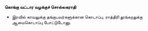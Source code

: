 **கொங்கு வட்டார வழக்குச் சொல்லகராதி**
- இரவில் காவலுக்கு தங்குபவர்களுக்கான கொடாப்பு. ராத்திரி தூங்கறதுக்கு ஆமைகொடாப்பு போட்டுடோனு.

